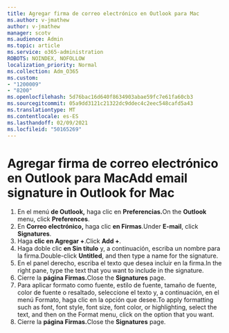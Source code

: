 ```yaml
---
title: Agregar firma de correo electrónico en Outlook para Mac
ms.author: v-jmathew
author: v-jmathew
manager: scotv
ms.audience: Admin
ms.topic: article
ms.service: o365-administration
ROBOTS: NOINDEX, NOFOLLOW
localization_priority: Normal
ms.collection: Adm_O365
ms.custom:
- "1200009"
- "8200"
ms.openlocfilehash: 5d76bac16d640f8634903abae59fc7e61fa60cb3
ms.sourcegitcommit: 05a9dd3121c21322dc9ddec4c2eec548cafd5a43
ms.translationtype: MT
ms.contentlocale: es-ES
ms.lasthandoff: 02/09/2021
ms.locfileid: "50165269"
---
```

# <a name="add-email-signature-in-outlook-for-mac"></a><span data-ttu-id="01dbe-102">Agregar firma de correo electrónico en Outlook para Mac</span><span class="sxs-lookup"><span data-stu-id="01dbe-102">Add email signature in Outlook for Mac</span></span>

1. <span data-ttu-id="01dbe-103">En el menú **de Outlook,** haga clic en **Preferencias.**</span><span class="sxs-lookup"><span data-stu-id="01dbe-103">On the **Outlook** menu, click **Preferences**.</span></span>
2. <span data-ttu-id="01dbe-104">En **Correo electrónico,** haga clic **en Firmas**.</span><span class="sxs-lookup"><span data-stu-id="01dbe-104">Under **E-mail**, click **Signatures**.</span></span>
3. <span data-ttu-id="01dbe-105">Haga **clic en Agregar +**.</span><span class="sxs-lookup"><span data-stu-id="01dbe-105">Click **Add +**.</span></span>
4. <span data-ttu-id="01dbe-106">Haga doble clic **en Sin título** y, a continuación, escriba un nombre para la firma.</span><span class="sxs-lookup"><span data-stu-id="01dbe-106">Double-click **Untitled**, and then type a name for the signature.</span></span>
5. <span data-ttu-id="01dbe-107">En el panel derecho, escriba el texto que desea incluir en la firma.</span><span class="sxs-lookup"><span data-stu-id="01dbe-107">In the right pane, type the text that you want to include in the signature.</span></span>
6. <span data-ttu-id="01dbe-108">Cierre la **página Firmas.**</span><span class="sxs-lookup"><span data-stu-id="01dbe-108">Close the **Signatures** page.</span></span>
7. <span data-ttu-id="01dbe-109">Para aplicar formato como fuente, estilo de fuente, tamaño de fuente, color de fuente o resaltado, seleccione el texto y, a continuación, en el menú Formato, haga clic en la opción que desee.</span><span class="sxs-lookup"><span data-stu-id="01dbe-109">To apply formatting such as font, font style, font size, font color, or highlighting, select the text, and then on the Format menu, click on the option that you want.</span></span>
8. <span data-ttu-id="01dbe-110">Cierre la **página Firmas.**</span><span class="sxs-lookup"><span data-stu-id="01dbe-110">Close the **Signatures** page.</span></span>
